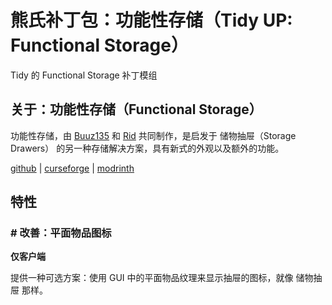 # 熊氏补丁包：功能性存储（Tidy UP: Functional Storage）
Tidy 的 Functional Storage 补丁模组

## 关于：功能性存储（Functional Storage）

功能性存储，由 [Buuz135](https://github.com/Buuz135) 和 [Rid](https://github.com/Ridanisaurus) 共同制作，是启发于 储物抽屉（Storage Drawers） 的另一种存储解决方案，具有新式的外观以及额外的功能。

[github](https://github.com/Buuz135/FunctionalStorage)
| [curseforge](https://www.curseforge.com/minecraft/mc-mods/functional-storage)
| [modrinth](https://modrinth.com/mod/functional-storage)

## 特性

### # 改善：平面物品图标

**仅客户端**

提供一种可选方案：使用 GUI 中的平面物品纹理来显示抽屉的图标，就像 储物抽屉 那样。

